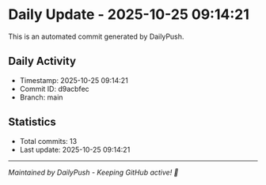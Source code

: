# Daily Update - 2025-10-25 09:14:21

This is an automated commit generated by DailyPush.

## Daily Activity
- Timestamp: 2025-10-25 09:14:21
- Commit ID: d9acbfec
- Branch: main

## Statistics
- Total commits: 13
- Last update: 2025-10-25 09:14:21

---
*Maintained by DailyPush - Keeping GitHub active! 🚀*
